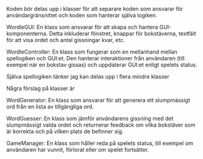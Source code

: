 Koden bör delas upp i klasser för att separare koden som ansvarar för användargränsnittet och koden som hanterar själva logiken.

WordleGUI: En klass som ansvarar för att skapa och hantera GUI-komponenterna. 
Detta inkluderar fönstret, knappar för bokstäverna, textfält för att visa ordet och antal gissningar kvar, etc.

WordleController: En klass som fungerar som en mellanhand mellan spellogiken och GUI:et. 
Den hanterar interaktioner från användaren (till exempel när en bokstav gissas) och uppdaterar GUI:et enligt spelets status.

Själva spellogiken tänker jag kan delas upp i flera mindre klasser

Några förslag på klasser är

WordGenerator: En klass som ansvarar för att generera ett slumpmässigt ord från en lista av tillgängliga ord.

WordGuesser: En klass som jämför användarens gissning med det slumpmässigt valda ordet och returnerar feedback om vilka bokstäver som är korrekta och på vilken plats de befinner sig.

GameManager: En klass som håller reda på spelets status, till exempel om användaren har vunnit, förlorat eller om spelet fortsätter.

